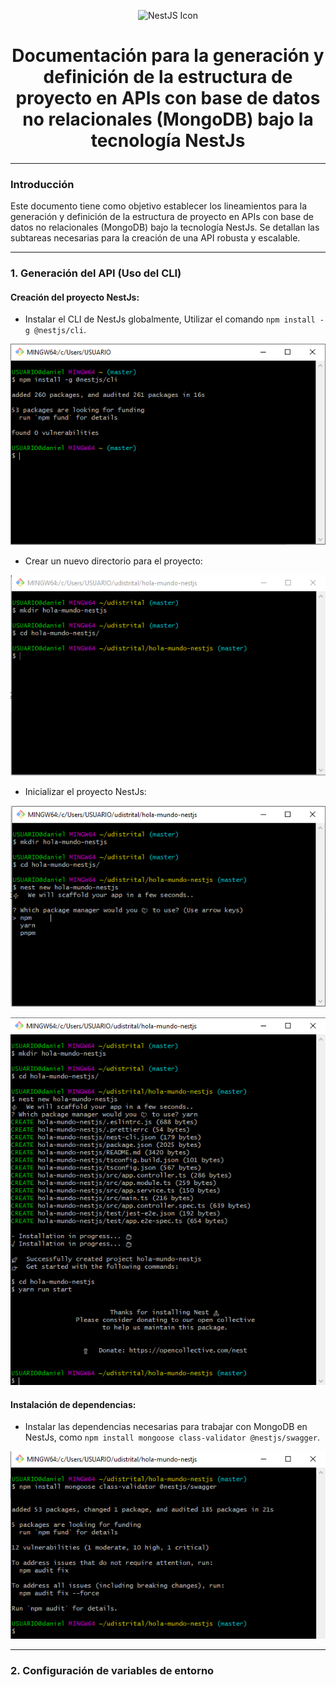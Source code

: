 <p align="center">
  <img src="https://docs.nestjs.com/assets/logo-small.svg" alt="NestJS Icon" width="100"/>
</p>

<h1 align="center"><b>Documentación para la generación y definición de la estructura de proyecto en APIs con base de datos no relacionales (MongoDB) bajo la tecnología NestJs</b></h1>

---

### Introducción

Este documento tiene como objetivo establecer los lineamientos para la generación y definición de la estructura de proyecto en APIs con base de datos no relacionales (MongoDB) bajo la tecnología NestJs. Se detallan las subtareas necesarias para la creación de una API robusta y escalable.

---

### 1. Generación del API (Uso del CLI)

#### Creación del proyecto NestJs:

- Instalar el CLI de NestJs globalmente, Utilizar el comando `npm install -g @nestjs/cli`.

![Imagen de ejemplo](img/2.png)

- Crear un nuevo directorio para el proyecto:

![Imagen de ejemplo 2](img/3.png)

- Inicializar el proyecto NestJs:

![Imagen de ejemplo 3](img/4.png)

![Imagen de ejemplo 4](img/6.png)

#### Instalación de dependencias:

- Instalar las dependencias necesarias para trabajar con MongoDB en NestJs, como `npm install mongoose class-validator @nestjs/swagger`.

![Imagen de ejemplo 2](img/7.png)

---

### 2. Configuración de variables de entorno


